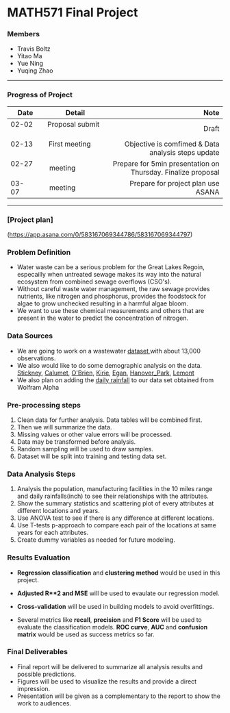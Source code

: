 # MATH571 Final Project


### Members
- Travis Boltz
- Yitao Ma
- Yue Ning
- Yuqing Zhao
***

### Progress of Project

| Date          | Detail                | Note              |
| ------------- |:--------------------: | -----------------:|
| 02-02         | Proposal submit       | Draft             |
| 02-13         | First meeting         | Objective is comfimed & Data analysis steps update|
| 02-27         | meeting               | Prepare for 5min presentation on Thursday. Finalize proposal| 
| 03-07         | meeting               | Prepare for project plan use ASANA| 

***

### [Project plan]
(https://app.asana.com/0/583167069344786/583167069344797)


### Problem Definition 
- Water waste can be a serious problem for the Great Lakes Regoin, especailly when untreated sewage makes its way into the natural ecosystem from combined sewage overflows (CSO's).  
- Without careful waste water management, the raw sewage provides nutrients, like nitrogen and phosphorus, provides the foodstock for algae to grow unchecked resulting in a harmful algae bloom.   
- We want to use these chemical measurements and others that are present in the water to predict the concentration of nitrogen. 


### Data Sources
- We are going to work on a wastewater [dataset ](http://www.mwrd.org/irj/portal/anonymous?NavigationTarget=navurl://9f766d4f820e9482d016681c86031b76) with about 13,000 observations.    
 - We also would like to do some demographic analysis on the data.  
  [Stickney](http://www.mwrd.org/irj/go/km/docs/documents/MWRD/internet/protecting_the_environment/Water_Reclamation_Plants/pdfs/FactSheet_WRPs_Stickney.pdf), [Calumet](http://www.mwrd.org/irj/go/km/docs/documents/MWRD/internet/protecting_the_environment/Water_Reclamation_Plants/pdfs/FactSheet_WRPs_Calumet.pdf), [O'Brien](http://www.mwrd.org/irj/go/km/docs/documents/MWRD/internet/protecting_the_environment/Water_Reclamation_Plants/pdfs/FactSheet_WRPs_O'Brien.pdf), [Kirie](http://www.mwrd.org/irj/go/km/docs/documents/MWRD/internet/protecting_the_environment/Water_Reclamation_Plants/pdfs/FactSheet_WRPs_Kirie.pdf), [Egan](http://www.mwrd.org/irj/go/km/docs/documents/MWRD/internet/protecting_the_environment/Water_Reclamation_Plants/pdfs/FactSheet_WRPs_Egan.pdf), [Hanover_Park](http://www.mwrd.org/irj/go/km/docs/documents/MWRD/internet/protecting_the_environment/Water_Reclamation_Plants/pdfs/FactSheet_WRPs_Hanover_Park.pdf),  [Lemont](http://www.mwrd.org/irj/go/km/docs/documents/MWRD/internet/protecting_the_environment/Water_Reclamation_Plants/pdfs/FactSheet_WRPs_Lemont.pdf)  
- We also plan on adding the [daily rainfall](https://drive.google.com/file/d/1BHuq89bgyt7kC_Paf1_CjnWiG4uBgm2d/view) to our data set obtained from Wolfram Alpha


### Pre-processing steps 
1. Clean data for further analysis. Data tables will be combined first.   
2. Then we will summarize the data. 
3. Missing values or other value errors will be processed.  
4. Data may be transformed before analysis. 
5. Random sampling will be used to draw samples.   
6. Dataset will be split into training and testing data set.     

### Data Analysis Steps
1. Analysis the population, manufacturing facilities in the 10 miles range and daily rainfalls(inch) to see their relationships with the attributes. 
2. Show the summary statistics and scattering plot of every attributes at different locations and years. 
3. Use ANOVA test to see if there is any difference at different locations. 
4. Use T-tests p-approach to compare each pair of the locations at same years for each attributes.
5. Create dummy variables as needed for future modeling.

### Results Evaluation
- __Regression__ __classification__ and __clustering method__ would be used in this project. 

- __Adjusted R**2 and MSE__ will be used to evaulate our regression model. 

- __Cross-validation__ will be used in building models to avoid overfittings.  

- Several metrics like __recall__, __precision__ and __F1 Score__ will be used to evaluate the classification models.  __ROC curve__, __AUC__ and __confusion matrix__ would be used as success metrics so far. 


### Final Deliverables
- Final report will be delivered to summarize all analysis results and possible predictions.   
- Figures will be used to visualize the results and provide a direct impression.   
- Presentation will be given as a complementary to the report to show the work to audiences.  
